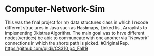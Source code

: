 # Computer-Network-Sim
This was the final project for my data structures class in which I recode different structures in Java such as Hashmaps, Linked list, Arraylists to implementing Dkistras Algorithm. The main goal was to have different nodes(vertices) be able to communcate with one another via "Network" connections in which the shorts path is picked.
#Original Rep.
https://github.com/gildir/CS310_p4_Fall19
